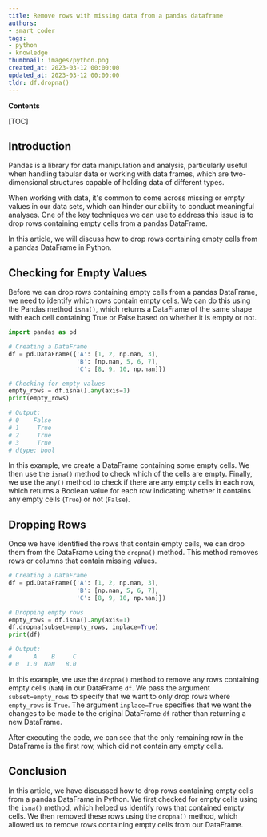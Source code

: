 ```yaml
---
title: Remove rows with missing data from a pandas dataframe
authors:
- smart_coder
tags:
- python
- knowledge
thumbnail: images/python.png
created_at: 2023-03-12 00:00:00
updated_at: 2023-03-12 00:00:00
tldr: df.dropna()
---
```


**Contents**

[TOC]

## Introduction
Pandas is a library for data manipulation and analysis, particularly useful when handling tabular data or working with data frames, which are two-dimensional structures capable of holding data of different types.

When working with data, it's common to come across missing or empty values in our data sets, which can hinder our ability to conduct meaningful analyses. One of the key techniques we can use to address this issue is to drop rows containing empty cells from a pandas DataFrame.

In this article, we will discuss how to drop rows containing empty cells from a pandas DataFrame in Python.


## Checking for Empty Values
Before we can drop rows containing empty cells from a pandas DataFrame, we need to identify which rows contain empty cells. We can do this using the Pandas method `isna()`, which returns a DataFrame of the same shape with each cell containing True or False based on whether it is empty or not.

```python
import pandas as pd

# Creating a DataFrame
df = pd.DataFrame({'A': [1, 2, np.nan, 3],
                   'B': [np.nan, 5, 6, 7],
                   'C': [8, 9, 10, np.nan]})

# Checking for empty values
empty_rows = df.isna().any(axis=1)
print(empty_rows)

# Output:
# 0    False
# 1     True
# 2     True
# 3     True
# dtype: bool
```

In this example, we create a DataFrame containing some empty cells. We then use the `isna()` method to check which of the cells are empty. Finally, we use the `any()` method to check if there are any empty cells in each row, which returns a Boolean value for each row indicating whether it contains any empty cells (`True`) or not (`False`). 

## Dropping Rows
Once we have identified the rows that contain empty cells, we can drop them from the DataFrame using the `dropna()` method. This method removes rows or columns that contain missing values.

```python
# Creating a DataFrame
df = pd.DataFrame({'A': [1, 2, np.nan, 3],
                   'B': [np.nan, 5, 6, 7],
                   'C': [8, 9, 10, np.nan]})

# Dropping empty rows
empty_rows = df.isna().any(axis=1)
df.dropna(subset=empty_rows, inplace=True)
print(df)

# Output:
#      A    B     C
# 0  1.0  NaN   8.0
```

In this example, we use the `dropna()` method to remove any rows containing empty cells (`NaN`) in our DataFrame `df`. We pass the argument `subset=empty_rows` to specify that we want to only drop rows where `empty_rows` is `True`. The argument `inplace=True` specifies that we want the changes to be made to the original DataFrame `df` rather than returning a new DataFrame.

After executing the code, we can see that the only remaining row in the DataFrame is the first row, which did not contain any empty cells.

## Conclusion
In this article, we have discussed how to drop rows containing empty cells from a pandas DataFrame in Python. We first checked for empty cells using the `isna()` method, which helped us identify rows that contained empty cells. We then removed these rows using the `dropna()` method, which allowed us to remove rows containing empty cells from our DataFrame.
